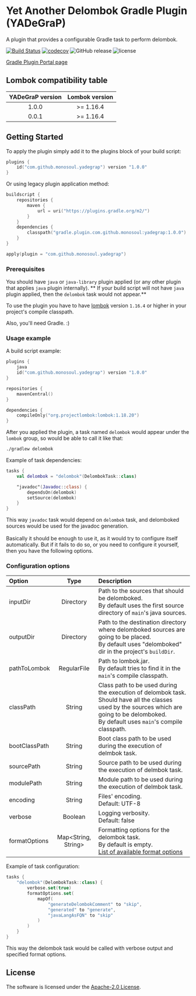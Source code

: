 # Yet Another Delombok Gradle Plugin (YADeGraP)
A plugin that provides a configurable Gradle task to perform delombok.

[![Build Status](https://github.com/monosoul/yadegrap/actions/workflows/build.yaml/badge.svg?branch=master)](https://github.com/monosoul/yadegrap/actions/workflows/build.yaml?query=branch%3Amaster)
[![codecov](https://codecov.io/gh/monosoul/yadegrap/branch/not-ant/graph/badge.svg)](https://codecov.io/gh/monosoul/yadegrap)
![GitHub release](https://img.shields.io/github/release/monosoul/yadegrap.svg)
![license](https://img.shields.io/github/license/monosoul/yadegrap.svg)

[Gradle Plugin Portal page](https://plugins.gradle.org/plugin/com.github.monosoul.yadegrap)

## Lombok compatibility table

| YADeGraP version | Lombok version |
|:----------------:|:--------------:|
| 1.0.0 | \>= 1.16.4 |
| 0.0.1 | \>= 1.16.4 |

## Getting Started

To apply the plugin simply add it to the plugins block of your build script:

```kotlin
plugins {
    id("com.github.monosoul.yadegrap") version "1.0.0"
}
```

Or using legacy plugin application method:

```kotlin
buildscript {
    repositories {
        maven {
            url = uri("https://plugins.gradle.org/m2/")
        }
    }
    dependencies {
        classpath("gradle.plugin.com.github.monosoul:yadegrap:1.0.0")
    }
}

apply(plugin = "com.github.monosoul.yadegrap")
```

### Prerequisites

You should have `java` or `java-library` plugin applied (or any other plugin that applies `java` plugin internally). **
If your build script will not have `java` plugin applied, then the `delombok` task would not appear.**

To use the plugin you have to have [lombok](https://projectlombok.org) version `1.16.4` or higher in your project's
compile classpath.

Also, you'll need Gradle. :)

### Usage example

A build script example:

```kotlin
plugins {
    java
    id("com.github.monosoul.yadegrap") version "1.0.0"
}

repositories {
    mavenCentral()
}

dependencies {
    compileOnly("org.projectlombok:lombok:1.18.20")
}
```

After you applied the plugin, a task named `delombok` would appear under the `lombok` group, so would be able to call it
like that:

```bash
./gradlew delombok
```

Example of task dependencies:

```kotlin
tasks {
    val delombok = "delombok"(DelombokTask::class)

    "javadoc"(Javadoc::class) {
        dependsOn(delombok)
        setSource(delombok)
    }
}
```

This way `javadoc` task would depend on `delombok` task, and delomboked sources would be used for the javadoc
generation.
<br>
<br>
Basically it should be enough to use it, as it would try to configure itself automatically. But if it fails to do so, or
you need to configure it yourself, then you have the following options.

### Configuration options

| Option | Type | Description |
|:-------|:----:|:------------|
| inputDir | Directory | Path to the sources that should be delomboked.<br>By default uses the first source directory of `main`'s java sources. |
| outputDir | Directory | Path to the destination directory where delomboked sources are going to be placed.<br>By default uses "delomboked" dir in the project's `buildDir`. |
| pathToLombok | RegularFile | Path to lombok.jar.<br>By default tries to find it in the `main`'s compile classpath. |
| classPath | String | Class path to be used during the execution of delombok task. Should have all the classes used by the sources which are going to be delomboked.<br>By default uses `main`'s compile classpath. |
| bootClassPath | String | Boot class path to be used during the execution of delmbok task. |
| sourcePath | String | Source path to be used during the execution of delmbok task. |
| modulePath | String | Module path to be used during the execution of delmbok task. |
| encoding | String | Files' encoding.<br>Default: UTF-8 |
| verbose | Boolean | Logging verbosity.<br>Default: false |
| formatOptions | Map<String, String> | Formatting options for the delombok task.<br>By default is empty.<br>[List of available format options](https://github.com/rzwitserloot/lombok/blob/master/src/delombok/lombok/delombok/FormatPreferences.java#L42) |

Example of task configuration:

```kotlin
tasks {
    "delombok"(DelombokTask::class) {
        verbose.set(true)
        formatOptions.set(
            mapOf(
                "generateDelombokComment" to "skip",
                "generated" to "generate",
                "javaLangAsFQN" to "skip"
            )
        )
    }
}
```

This way the delombok task would be called with verbose output and specified format options.

## License

The software is licensed under the [Apache-2.0 License](LICENSE).